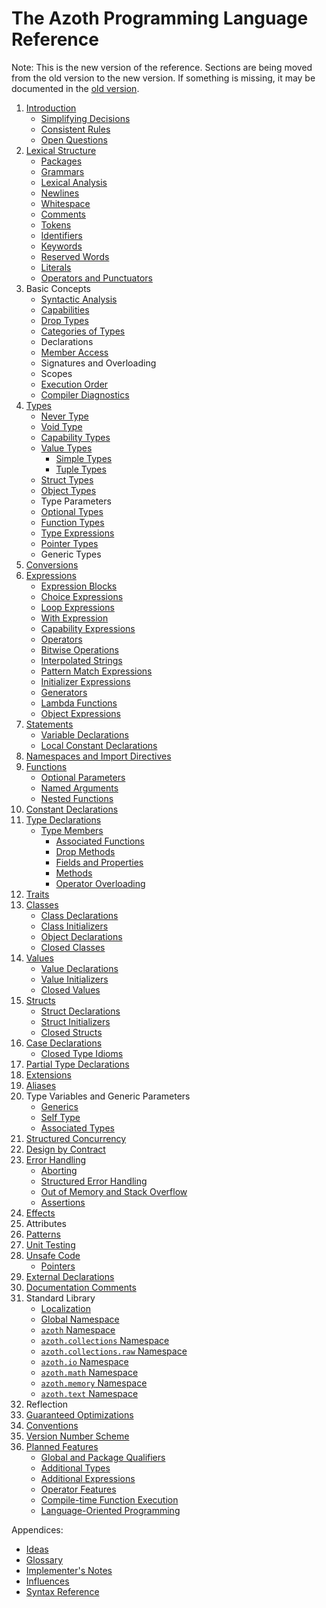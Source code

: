 # The Azoth Programming Language Reference

Note: This is the new version of the reference. Sections are being moved from the old version to the
new version. If something is missing, it may be documented in the [old version](../old/book.md).

1. [Introduction](introduction.md)
   * [Simplifying Decisions](simplifying-decisions.md)
   * [Consistent Rules](consistent-rules.md)
   * [Open Questions](open-questions.md)
2. [Lexical Structure](lexical-structure.md)
   * [Packages](packages.md)
   * [Grammars](grammars.md)
   * [Lexical Analysis](lexical-analysis.md)
   * [Newlines](newlines.md)
   * [Whitespace](whitespace.md)
   * [Comments](comments.md)
   * [Tokens](tokens.md)
   * [Identifiers](identifiers.md)
   * [Keywords](keywords.md)
   * [Reserved Words](reserved-words.md)
   * [Literals](literals.md)
   * [Operators and Punctuators](operators-and-punctuators.md)
3. Basic Concepts
   * [Syntactic Analysis](syntactic-analysis.md)
   * [Capabilities](capabilities.md)
   * [Drop Types](drop-types.md)
   * [Categories of Types](categories-of-types.md)
   * Declarations
   * [Member Access](member-access.md)
   * Signatures and Overloading
   * Scopes
   * [Execution Order](execution-order.md)
   * [Compiler Diagnostics](compiler-diagnostics.md)
4. [Types](types.md)
   * [Never Type](never-type.md)
   * [Void Type](void-type.md)
   * [Capability Types](capability-types.md)
   * [Value Types](value-types.md)
     * [Simple Types](simple-types.md)
     * [Tuple Types](tuple-types.md)
   * [Struct Types](struct-types.md)
   * [Object Types](object-types.md)
   * Type Parameters
   * [Optional Types](optional-types.md)
   * [Function Types](function-types.md)
   * [Type Expressions](type-expressions.md)
   * [Pointer Types](pointer-types.md)
   * Generic Types
5. [Conversions](conversions.md)
6. [Expressions](expressions.md)
   * [Expression Blocks](expression-blocks.md)
   * [Choice Expressions](choice-expressions.md)
   * [Loop Expressions](loop-expressions.md)
   * [With Expression](with-expression.md)
   * [Capability Expressions](capability-expressions.md)
   * [Operators](operators.md)
   * [Bitwise Operations](bitwise-operations.md)
   * [Interpolated Strings](interpolated-strings.md)
   * [Pattern Match Expressions](pattern-match-expressions.md)
   * [Initializer Expressions](initializer-expressions.md)
   * [Generators](generators.md)
   * [Lambda Functions](lambda-functions.md)
   * [Object Expressions](object-expressions.md)
7. [Statements](statements.md)
   * [Variable Declarations](variable-declarations.md)
   * [Local Constant Declarations](local-constant-declarations.md)
8. [Namespaces and Import Directives](namespaces.md)
9. [Functions](functions.md)
    * [Optional Parameters](optional-parameters.md)
    * [Named Arguments](named-arguments.md)
    * [Nested Functions](nested-functions.md)
10. [Constant Declarations](constant-declarations.md)
11. [Type Declarations](type-declarations.md)
    * [Type Members](type-members.md)
      * [Associated Functions](associated-functions.md)
      * [Drop Methods](drop-methods.md)
      * [Fields and Properties](fields-and-properties.md)
      * [Methods](methods.md)
      * [Operator Overloading](operator-overloading.md)
12. [Traits](traits.md)
13. [Classes](classes.md)
    * [Class Declarations](class-declarations.md)
    * [Class Initializers](class-initializers.md)
    * [Object Declarations](object-declarations.md)
    * [Closed Classes](closed-classes.md)
14. [Values](values.md)
    * [Value Declarations](value-declarations.md)
    * [Value Initializers](value-initializers.md)
    * [Closed Values](closed-values.md)
15. [Structs](structs.md)
    * [Struct Declarations](struct-declarations.md)
    * [Struct Initializers](struct-initializers.md)
    * [Closed Structs](closed-structs.md)
16. [Case Declarations](case-declarations.md)
    * [Closed Type Idioms](closed-type-idioms.md)
17. [Partial Type Declarations](partial-type-declarations.md)
18. [Extensions](extensions.md)
19. [Aliases](aliases.md)
20. Type Variables and Generic Parameters
    * [Generics](generics.md)
    * [Self Type](self-type.md)
    * [Associated Types](associated-types.md)
21. [Structured Concurrency](structured-concurrency.md)
22. [Design by Contract](contracts.md)
23. [Error Handling](error-handling.md)
    * [Aborting](aborting.md)
    * [Structured Error Handling](structured-errors.md)
    * [Out of Memory and Stack Overflow](memory-exhaustion.md)
    * [Assertions](assertions.md)
24. [Effects](effects.md)
25. Attributes
26. [Patterns](patterns.md)
27. [Unit Testing](unit-testing.md)
28. [Unsafe Code](unsafe.md)
    * [Pointers](pointers.md)
29. [External Declarations](external.md)
30. [Documentation Comments](documentation-comments.md)
31. Standard Library
    * [Localization](localization.md)
    * [Global Namespace](std-lib-global-namespace.md)
    * [`azoth` Namespace](azoth.md)
    * [`azoth.collections` Namespace](azoth.collections.md)
    * [`azoth.collections.raw` Namespace](azoth.collections.raw.md)
    * [`azoth.io` Namespace](azoth.io.md)
    * [`azoth.math` Namespace](azoth.math.md)
    * [`azoth.memory` Namespace](azoth.memory.md)
    * [`azoth.text` Namespace](azoth.text.md)
32. Reflection
33. [Guaranteed Optimizations](guaranteed-optimizations.md)
34. [Conventions](conventions.md)
35. [Version Number Scheme](version-numbers.md)
36. [Planned Features](planned-features.md)
    * [Global and Package Qualifiers](planned-qualifier.md)
    * [Additional Types](planned-types.md)
    * [Additional Expressions](planned-expressions.md)
    * [Operator Features](planned-operators.md)
    * [Compile-time Function Execution](planned-ctfe.md)
    * [Language-Oriented Programming](planned-lop.md)

Appendices:

* [Ideas](ideas.md)
* [Glossary](glossary.md)
* [Implementer's Notes](implementers-notes.md)
* [Influences](influences.md)
* [Syntax Reference](syntax-reference.md)
